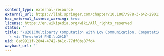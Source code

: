 ```yaml
---
content_type: external-resource
external_url: https://link.springer.com/chapter/10.1007/978-3-642-29011-4_29
has_external_license_warning: true
license: https://en.wikipedia.org/wiki/All_rights_reserved
status: ''
title: "\u201CMultiparty Computation with Low Communication, Computation and Interaction\
  \ via Threshold FHE.\u201D"
uid: 8ad9911f-2804-4742-b61c-77df0be87fd4
wayback_url: ''
---
```

